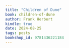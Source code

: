 ```yaml
---
title: "Children of Dune"
book: children-of-dune
author: Frank Herbert
kindle: true
date: 2024-08-25
tags: posts
bookshop_id: 9781436221184
---
```

